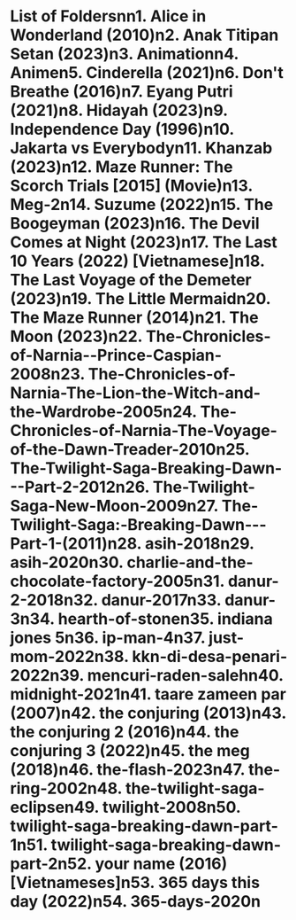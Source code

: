 # List of Foldersnn1. Alice in Wonderland (2010)n2. Anak Titipan Setan (2023)n3. Animationn4. Animen5. Cinderella (2021)n6. Don't Breathe (2016)n7. Eyang Putri (2021)n8. Hidayah (2023)n9. Independence Day (1996)n10. Jakarta vs Everybodyn11. Khanzab (2023)n12. Maze Runner: The Scorch Trials [2015] (Movie)n13. Meg-2n14. Suzume (2022)n15. The Boogeyman (2023)n16. The Devil Comes at Night (2023)n17. The Last 10 Years (2022) [Vietnamese]n18. The Last Voyage of the Demeter (2023)n19. The Little Mermaidn20. The Maze Runner (2014)n21. The Moon (2023)n22. The-Chronicles-of-Narnia--Prince-Caspian-2008n23. The-Chronicles-of-Narnia-The-Lion-the-Witch-and-the-Wardrobe-2005n24. The-Chronicles-of-Narnia-The-Voyage-of-the-Dawn-Treader-2010n25. The-Twilight-Saga-Breaking-Dawn---Part-2-2012n26. The-Twilight-Saga-New-Moon-2009n27. The-Twilight-Saga:-Breaking-Dawn---Part-1-(2011)n28. asih-2018n29. asih-2020n30. charlie-and-the-chocolate-factory-2005n31. danur-2-2018n32. danur-2017n33. danur-3n34. hearth-of-stonen35. indiana jones 5n36. ip-man-4n37. just-mom-2022n38. kkn-di-desa-penari-2022n39. mencuri-raden-salehn40. midnight-2021n41. taare zameen par (2007)n42. the conjuring (2013)n43. the conjuring 2 (2016)n44. the conjuring 3 (2022)n45. the meg (2018)n46. the-flash-2023n47. the-ring-2002n48. the-twilight-saga-eclipsen49. twilight-2008n50. twilight-saga-breaking-dawn-part-1n51. twilight-saga-breaking-dawn-part-2n52. your name (2016) [Vietnameses]n53. 365 days this day (2022)n54. 365-days-2020n